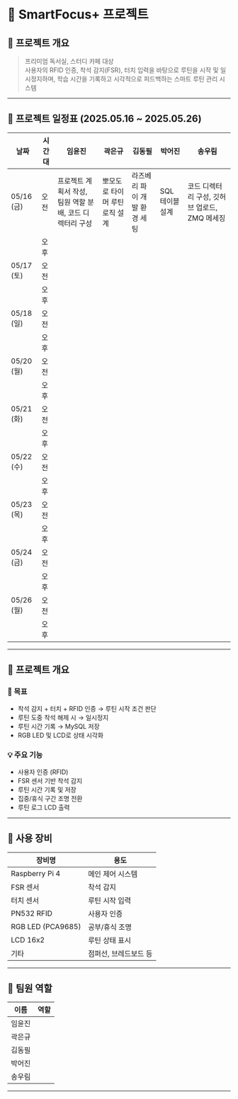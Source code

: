 # 📘 SmartFocus+ 프로젝트

## 📝 프로젝트 개요
> 프리미엄 독서실, 스터디 카페 대상  
> 사용자의 RFID 인증, 착석 감지(FSR), 터치 입력을 바탕으로 루틴을 시작 및 일시정지하며, 학습 시간을 기록하고 시각적으로 피드백하는 스마트 루틴 관리 시스템

---
## 📅 프로젝트 일정표 (2025.05.16 ~ 2025.05.26)

| 날짜       | 시간대 | 임윤진                                           | 곽은규                               | 김동필                             | 박어진                           | 송우림                                  |
|------------|--------|--------------------------------------------------|--------------------------------------|------------------------------------|----------------------------------|-------------------------------------------|
| 05/16 (금) | 오전   | 프로젝트 계획서 작성, 팀원 역할 분배, 코드 디렉터리 구성 | 뽀모도로 타이머 루틴 로직 설계         | 라즈베리 파이 개발 환경 세팅       | SQL 테이블 설계                   | 코드 디렉터리 구성, 깃허브 업로드, ZMQ 메세징 |
|            | 오후   |                                                  |                                      |                                    |                                  |                                           |
| 05/17 (토) | 오전   |                                                  |                                      |                                    |                                  |                                           |
|            | 오후   |                                                  |                                      |                                    |                                  |                                           |
| 05/18 (일) | 오전   |                                                  |                                      |                                    |                                  |                                           |
|            | 오후   |                                                  |                                      |                                    |                                  |                                           |
| 05/20 (월) | 오전   |                                                  |                                      |                                    |                                  |                                           |
|            | 오후   |                                                  |                                      |                                    |                                  |                                           |
| 05/21 (화) | 오전   |                                                  |                                      |                                    |                                  |                                           |
|            | 오후   |                                                  |                                      |                                    |                                  |                                           |
| 05/22 (수) | 오전   |                                                  |                                      |                                    |                                  |                                           |
|            | 오후   |                                                  |                                      |                                    |                                  |                                           |
| 05/23 (목) | 오전   |                                                  |                                      |                                    |                                  |                                           |
|            | 오후   |                                                  |                                      |                                    |                                  |                                           |
| 05/24 (금) | 오전   |                                                  |                                      |                                    |                                  |                                           |
|            | 오후   |                                                  |                                      |                                    |                                  |                                           |
| 05/26 (월) | 오전   |                                                  |                                      |                                    |                                  |                                           |
|            | 오후   |                                                  |                                      |                                    |                                  |                                           |

---

## 📌 프로젝트 개요

### 🎯 목표
- 착석 감지 + 터치 + RFID 인증 → 루틴 시작 조건 판단
- 루틴 도중 착석 해제 시 → 일시정지
- 루틴 시간 기록 → MySQL 저장
- RGB LED 및 LCD로 상태 시각화

### 💡 주요 기능
- 사용자 인증 (RFID)
- FSR 센서 기반 착석 감지
- 루틴 시간 기록 및 저장
- 집중/휴식 구간 조명 전환
- 루틴 로그 LCD 출력

---

## 🧪 사용 장비

| 장비명 | 용도 |
|--------|------|
| Raspberry Pi 4 | 메인 제어 시스템 |
| FSR 센서 | 착석 감지 |
| 터치 센서 | 루틴 시작 입력 |
| PN532 RFID | 사용자 인증 |
| RGB LED (PCA9685) | 공부/휴식 조명 |
| LCD 16x2 | 루틴 상태 표시 |
| 기타 | 점퍼선, 브레드보드 등 |

---

## 👥 팀원 역할

| 이름 | 역할 |
|------|------|
| 임윤진 | |
| 곽은규 | |
| 김동필 | |
| 박어진 | |
| 송우림 | |

---


